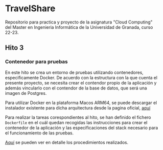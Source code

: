 # TravelShare

Repositorio para practica y proyecto de la asignatura "Cloud Computing" del Master en Ingenieria Informática de la Universidad de Granada, curso 22-23.

## Hito 3

### Contenedor para pruebas

En este hito se crea un entorno de pruebas utilizando contenedores, especificamente Docker. De acuerdo con la estructura con la que cuenta el presente proyecto, se necesita crear el contendor propio de la aplicación y además vincularlo con el contendor de la base de datos, que será una imagen de Postgres.

Para utilizar Docker en la plataforma Macos ARM64, se puede descargar el instalador existente para dicha arquitectura desde la pagina oficial, [aquí](https://docs.docker.com/desktop/install/mac-install/)

Para realizar la tareas corespondientes al hito, se han definido el fichero `Dockerfile` en el cuál quedan recogidas las instrucciones para crear el contenedor de la aplicación y las especificaciones del stack necesario para el funcionamiento de las pruebas.

[Aquí](./docs/docker.md) se pueden ver en detalle los procedimientos realizados.
